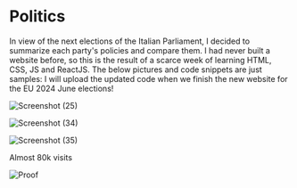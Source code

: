# Politics
In view of the next elections of the Italian Parliament, I decided to summarize each party's policies and compare them. I had never built a website before, so this is the result of a scarce week of learning HTML, CSS, JS and ReactJS. The below pictures and code snippets are just samples: I will upload the updated code when we finish the new website for the EU 2024 June elections!


![Screenshot (25)](https://user-images.githubusercontent.com/43955533/182474954-80a67f4f-d74c-4462-aacb-d3bd86de72f4.png)



![Screenshot (34)](https://github.com/Byazh/Politics/assets/43955533/f44e8f6a-6478-48a9-bf1d-582c4af126b8)



![Screenshot (35)](https://github.com/Byazh/Politics/assets/43955533/b4d93532-094f-4301-9bd6-95c9d8be4c2b)

Almost 80k visits

![Proof](https://github.com/Byazh/Politics/assets/43955533/fb98e730-0c64-4025-838e-3fee9fba6a9e)
